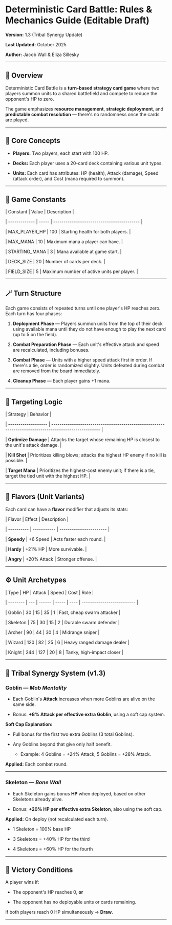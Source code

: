 # Deterministic Card Battle: Rules & Mechanics Guide (Editable Draft)



**Version:** 1.3 (Tribal Synergy Update)

**Last Updated:** October 2025

**Author:** Jacob Wall & Eliza Sillesky



---



## 🎯 Overview



Deterministic Card Battle is a **turn-based strategy card game** where two players summon units to a shared battlefield and compete to reduce the opponent's HP to zero.

The game emphasizes **resource management**, **strategic deployment**, and **predictable combat resolution** — there's no randomness once the cards are played.



---



## 🧱 Core Concepts



* **Players:** Two players, each start with 100 HP.

* **Decks:** Each player uses a 20-card deck containing various unit types.

* **Units:** Each card has attributes: HP (health), Attack (damage), Speed (attack order), and Cost (mana required to summon).



---



## 💠 Game Constants



| Constant      | Value | Description                                |

| ------------- | ----- | ------------------------------------------ |

| MAX_PLAYER_HP | 100   | Starting health for both players.          |

| MAX_MANA      | 10    | Maximum mana a player can have.            |

| STARTING_MANA | 3     | Mana available at game start.              |

| DECK_SIZE     | 20    | Number of cards per deck.                  |

| FIELD_SIZE    | 5     | Maximum number of active units per player. |



---



## 🪄 Turn Structure



Each game consists of repeated turns until one player's HP reaches zero. Each turn has four phases:



1. **Deployment Phase** — Players summon units from the top of their deck using available mana until they do not have enough to play the next card (up to 5 on the field).

2. **Combat Preparation Phase** — Each unit's effective attack and speed are recalculated, including bonuses.

3. **Combat Phase** — Units with a higher speed attack first in order. If there's a tie, order is randomized slightly. Units defeated during combat are removed from the board immediately.

4. **Cleanup Phase** — Each player gains +1 mana.



---



## 🎯 Targeting Logic



| Strategy            | Behavior                                                                                              |

| ------------------- | ----------------------------------------------------------------------------------------------------- |

| **Optimize Damage** | Attacks the target whose remaining HP is closest to the unit's attack damage.                         |

| **Kill Shot**       | Prioritizes killing blows; attacks the highest HP enemy if no kill is possible.                       |

| **Target Mana**     | Prioritizes the highest-cost enemy unit; if there is a tie, target the tied unit with the highest HP. |



---



## 💎 Flavors (Unit Variants)



Each card can have a **flavor** modifier that adjusts its stats:



| Flavor     | Effect      | Description             |

| ---------- | ----------- | ----------------------- |

| **Speedy** | +6 Speed    | Acts faster each round. |

| **Hardy**  | +21% HP     | More survivable.        |

| **Angry**  | +20% Attack | Stronger offense.       |



---



## ⚙️ Unit Archetypes



| Type     | HP  | Attack | Speed | Cost | Role                       |

| -------- | --- | ------ | ----- | ---- | -------------------------- |

| Goblin   | 30  | 15     | 35    | 1    | Fast, cheap swarm attacker |

| Skeleton | 75  | 30     | 15    | 2    | Durable swarm defender     |

| Archer   | 90  | 44     | 30    | 4    | Midrange sniper            |

| Wizard   | 120 | 82     | 25    | 6    | Heavy ranged damage dealer |

| Knight   | 244 | 127    | 20    | 8    | Tanky, high-impact closer  |



---



## 🧬 Tribal Synergy System (v1.3)



### Goblin — *Mob Mentality*



* Each Goblin's **Attack** increases when more Goblins are alive on the same side.

* Bonus: **+8% Attack per effective extra Goblin**, using a soft cap system.



**Soft Cap Explanation:**



* Full bonus for the first two extra Goblins (3 total Goblins).

* Any Goblins beyond that give only half benefit.



  * Example: 4 Goblins = +24% Attack, 5 Goblins = +28% Attack.



**Applied:** Each combat round.



---



### Skeleton — *Bone Wall*



* Each Skeleton gains bonus **HP** when deployed, based on other Skeletons already alive.

* Bonus: **+20% HP per effective extra Skeleton**, also using the soft cap.



**Applied:** On deploy (not recalculated each turn).



* 1 Skeleton = 100% base HP

* 3 Skeletons = +40% HP for the third

* 4 Skeletons = +60% HP for the fourth



---



## 🧭 Victory Conditions



A player wins if:



* The opponent's HP reaches 0, **or**

* The opponent has no deployable units or cards remaining.



If both players reach 0 HP simultaneously → **Draw**.



---

